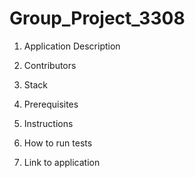 # Group_Project_3308

1. Application Description

2. Contributors

3. Stack

4. Prerequisites

5. Instructions

6. How to run tests

7. Link to application
